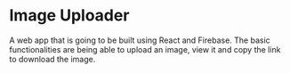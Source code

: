# Image Uploader

A web app that is going to be built using React and Firebase.
The basic functionalities are being able to upload an image, view it and copy the link to download the image.


